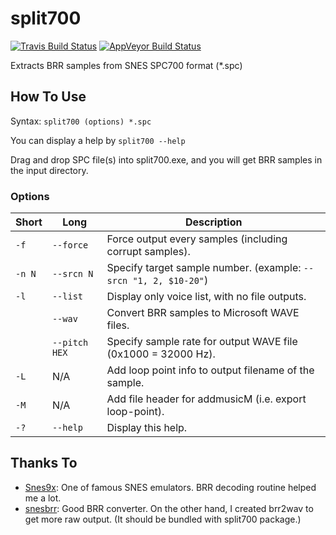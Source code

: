 split700
========
[![Travis Build Status](https://travis-ci.org/gocha/split700.svg?branch=master)](https://travis-ci.org/gocha/split700) [![AppVeyor Build Status](https://ci.appveyor.com/api/projects/status/2styuijab21vtr07/branch/master?svg=true)](https://ci.appveyor.com/project/gocha/split700/branch/master)

Extracts BRR samples from SNES SPC700 format (*.spc)

How To Use
----------

Syntax: `split700 (options) *.spc`

You can display a help by `split700 --help`

Drag and drop SPC file(s) into split700.exe, and you will get BRR samples in the input directory.

### Options

|Short   |Long           |Description                                                      |
|--------|---------------|-----------------------------------------------------------------|
|`-f`    |`--force`      |Force output every samples (including corrupt samples).          |
|`-n N`  |`--srcn N`     |Specify target sample number. (example: `--srcn "1, 2, $10-20"`) |
|`-l`    |`--list`       |Display only voice list, with no file outputs.                   |
|        |`--wav`        |Convert BRR samples to Microsoft WAVE files.                     |
|        |`--pitch HEX`  |Specify sample rate for output WAVE file (0x1000 = 32000 Hz).    |
|`-L`    |N/A            |Add loop point info to output filename of the sample.            |
|`-M`    |N/A            |Add file header for addmusicM (i.e. export loop-point).          |
|`-?`    |`--help`       |Display this help.                                               |

Thanks To
---------

- [Snes9x](http://www.snes9x.com/): One of famous SNES emulators. BRR decoding routine helped me a lot.
- [snesbrr](http://www.romhacking.net/utilities/407/): Good BRR converter. On the other hand, I created brr2wav to get more raw output. (It should be bundled with split700 package.)
